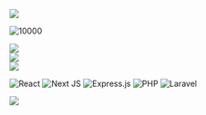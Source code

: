 ![](https://komarev.com/ghpvc/?username=dennykate)

![10000](https://profile-counter.glitch.me/dennykate/count.svg)

![](https://github-readme-stats.vercel.app/api?username=dennykate&theme=dark&hide_border=false&include_all_commits=true&count_private=true)<br/>
![](https://github-readme-streak-stats.herokuapp.com/?user=dennykate&theme=dark&hide_border=false)<br/>
![](https://github-readme-stats.vercel.app/api/top-langs/?username=dennykate&theme=dark&hide_border=false&include_all_commits=true&count_private=true&layout=compact)

![React](https://img.shields.io/badge/react-%2320232a.svg?style=for-the-badge&logo=react&logoColor=%2361DAFB) ![Next JS](https://img.shields.io/badge/Next-black?style=for-the-badge&logo=next.js&logoColor=white)  ![Express.js](https://img.shields.io/badge/express.js-%23404d59.svg?style=for-the-badge&logo=express&logoColor=%2361DAFB) ![PHP](https://img.shields.io/badge/php-%23777BB4.svg?style=for-the-badge&logo=php&logoColor=white) ![Laravel](https://img.shields.io/badge/laravel-%23FF2D20.svg?style=for-the-badge&logo=laravel&logoColor=white)

[![](https://visitcount.itsvg.in/api?id=dennykate&icon=0&color=0)](https://visitcount.itsvg.in)

